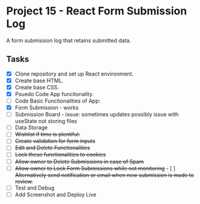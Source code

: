 # Project 15 - React Form Submission Log
A form submission log that retains submitted data.

## Tasks

- [x]  Clone repository and set up React environment.
- [x]  Create base HTML.
- [x]  Create base CSS.
- [x]  Psuedo Code App funcitonality.
- [ ]  Code Basic Functionalities of App:
  - [x]  Form Submission - works
  - [ ]  Submission Board - issue: sometimes updates
         possibly issue with useState not storing files
  - [ ]  Data Storage
- [ ]  ~~Wishlist if time is plentiful:~~
  - [ ]  ~~Create validation for form inputs~~
  - [ ]  ~~Edit and Delete Functionalities~~
  - [ ]  ~~Lock these functionalities to cookies~~
  - [ ]  ~~Allow owner to Delete Submissions in case of Spam~~
  - [ ]  ~~Allow owner to Lock Form Submissions while not monitoring~~
    - [ ]  ~~Alternatively send notification or email when new submission is made to review.~~
- [ ]  Test and Debug
- [ ]  Add Screenshot and Deploy Live